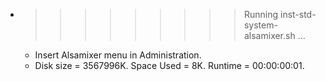 * >>>>>>>>> Running inst-std-system-alsamixer.sh ...
  * Insert Alsamixer menu in Administration.
  * Disk size = 3567996K. Space Used = 8K. Runtime = 00:00:00:01.
